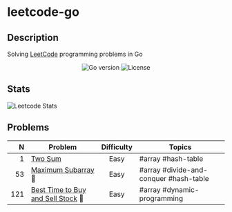 # leetcode-go

## Description

Solving [LeetCode](https://leetcode.com/) programming problems in Go

<p align='center'>
  <img alt="Go version" src="https://img.shields.io/badge/Go-v1.17-26C2F0">
  <img alt="License" src="https://img.shields.io/github/license/ju-popov/leetcode-go?label=License"></a>
</p>

## Stats

![Leetcode Stats](https://leetcode.card.workers.dev/?username=ju-popov&style=auto)

## Problems

|   N | Problem                                                               | Difficulty | Topics                                 |
|----:|-----------------------------------------------------------------------|:----------:|----------------------------------------|
|   1 | [Two Sum][two-sum]                                                    |    Easy    | #array #hash-table                     |
|  53 | [Maximum Subarray][maximum-subarray] 🤔                               |    Easy    | #array #divide-and-conquer #hash-table |
| 121 | [Best Time to Buy and Sell Stock][best-time-to-buy-and-sell-stock] 🤔 |    Easy    | #array #dynamic-programming            |

[two-sum]: https://github.com/ju-popov/leetcode-go/tree/main/problems/two-sum
[maximum-subarray]: https://github.com/ju-popov/leetcode-go/tree/main/problems/maximum-subarray
[best-time-to-buy-and-sell-stock]: https://github.com/ju-popov/leetcode-go/tree/main/problems/best-time-to-buy-and-sell-stock
